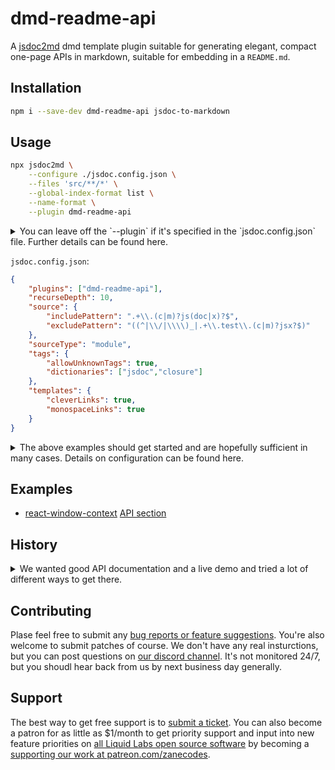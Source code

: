 # dmd-readme-api

A [jsdoc2md](https://github.com/jsdoc2md/jsdoc-to-markdown) dmd template plugin suitable for generating elegant, compact one-page APIs in markdown, suitable for embedding in a `README.md`.

## Installation

```bash
npm i --save-dev dmd-readme-api jsdoc-to-markdown
```

## Usage

```bash
npx jsdoc2md \
    --configure ./jsdoc.config.json \
    --files 'src/**/*' \
    --global-index-format list \
    --name-format \
    --plugin dmd-readme-api
```

<details>
  <summary>You can leave off the `--plugin` if it's specified in the `jsdoc.config.json` file. Further details can be found here.</summary>

- The `--global-index-format list` bit is important, it's what the template was designed to use and we don't fully support the 'table', 'grouped', or 'dl' formats yet. You're free to try them, but results are not guaranteed.
- You don't need to specify the plugin on both the CLI and in the config file (see below).
- You do need the `--files 'path/to/src/**'` bit, even though you also (and really must) specify the 'source' in the config file as well. jsdoc2md and jsdoc don't seem to be fully integrated at this point.
- Same with `--name-format`. It's part of the style and is recommended, but can only be set on the command line at this time.

</details>

`jsdoc.config.json`:
```json
{
    "plugins": ["dmd-readme-api"],
    "recurseDepth": 10,
    "source": {
        "includePattern": ".+\\.(c|m)?js(doc|x)?$",
        "excludePattern": "((^|\\/|\\\\)_|.+\\.test\\.(c|m)?jsx?$)"
    },
    "sourceType": "module",
    "tags": {
        "allowUnknownTags": true,
        "dictionaries": ["jsdoc","closure"]
    },
    "templates": {
        "cleverLinks": true,
        "monospaceLinks": true
    }
}
```

<details>
  <summary>The above examples should get started and are hopefully sufficient in many cases. Details on configuration can be found here.</summary>

- The 'template' settings aren't really effective yet, but we'll implement them in the template soon if there's a demand. (I belivee it may take a chance to jsdoc2md, but need to look into it more.) Also, again, you don't need to specify the plugin in both places.
- You probably don't need to worry about the 'sourceType' or tags' sections. You can almost always leave them as is.
- Refer [jsdoc2markdown](https://github.com/jsdoc2md/jsdoc-to-markdown) for details on the `jsdoc.config.json` file. It's basically where you configure where to read the files and, optionally, register the plugin.

</details>

## Examples

- [react-window-context](https://github.com/liquid-labs/react-window-context) [API section](https://github.com/liquid-labs/react-window-context#apai-reference)

## History

<details>
  <summary>We wanted good API documentation and a live demo and tried a lot of different ways to get there.</summary>

We wanted to accomplish two main goals:

1) Embed an API in our `README.md` and update it automatically.
2) Provide a live demo.

Our first thought, after some research, was to use [Docusaurus](https://docusaurus.io/), hosted on GitHub. We found [this script](https://gist.github.com/slorber/0bf8c8c8001505f0f99a062ac55bf442) and, even more promising, [this library](https://naver.github.io/jsdoc-to-mdx/docs/setting-up-docusaurus/), which seemed to be exactly what we wanted.

Unfortunately, neither worked out. The script has a lot of assumptions and the library just straight up wouldn't work. It loosk like it hasn't been updated since Docusaurus 2.0[^1]. Too bad, it's the right idea.

[^1:as of 2024-02-09]

We instead turned to generating rendering the jsdocs in markdown and appending those to a simple template. And then using [CodePen](https://codepen.io) to host the live demo.

However after trying many DMD templates,[^2] we found they were all lacking something we needed (or really wanted). The biggest problem was that none of them handled indexing the methods really well. And we tried all different with: using `@module` and making everything a `@memberof` the module, creating a `@namespace`, tricks to create docs by the file (like how Java Docs do it), and nothing really came out satisfactorily. The persistent problem was that it was printing the whole description in the index summary, making them practically unwieldly.

[^2: [dmd-clean](https://www.npmjs.com/package/npm-clean), [dmd-bitbucket](https://www.npmjs.com/package/dmd-bitbucket), [npm-clear](https://www.npmjs.com/package/npm-clear), and [@godaddy/dmd](https://www.npmjs.com/package/@godaddy/dmd)]

A little less significant, they were using the full method signatures in the index summary too. If the other problem hadn't been dispositive, this also made for clunky reading, though we probably would have lived with it if that was the only problem.

In some of them, the intra-page links didn't work, so those were a no-go. And none of them had reallygood looking output, in our opinion.

One nice thing about jsdoc2md and jsdoc is there "relatively" easy to customize. You have to wrap your head around their templating system... and frankly the tag documentation is a bit lacking. It's really not clear when you should use `@module`, what's the difference between `@kind` and `@type`, what is a `@namespace` for. (TODO: Submit some documentaiton updates.)

So, anyway, there's a system called dmd which process [handlebarjs](https://handlebarsjs.com/), and jsdoc2md has their own dmd template, [@jsdoc2md/dmd](https://github.com/jsdoc2md/dmd) and you can make little plugins to override their stuff. So that's what we did, and that's what this library is.

We tried to cleanup a lot of things in template. You can see the full list of modifications in the [`DEV_NOTES.md`](./DEV_NOTES.md). In summmary, though, we believe our template:

- Removes unecessary verbosity.
- Increases the generated API document's clarity and readability.
- Generates consistent, proper markdown.

</details>

## Contributing

Plase feel free to submit any [bug reports or feature suggestions](https://github.com/liquid-labs/dmd-readme-api/issues). You're also welcome to submit patches of course. We don't have any real insturctions, but you can post questions on [our discord channel](https://discord.gg/QWAav6fZ5C). It's not monitored 24/7, but you shoudl hear back from us by next business day generally.

## Support

The best way to get free support is to [submit a ticket](https://github.com/liquid-labs/dmd-readme-api/issues). You can also become a patron for as little as $1/month to get priority support and input into new feature priorities on [all Liquid Labs open source software](https://github.com/liquid-labs) by becoming a [supporting our work at patreon.com/zanecodes](https://www.patreon.com/zanecodes).